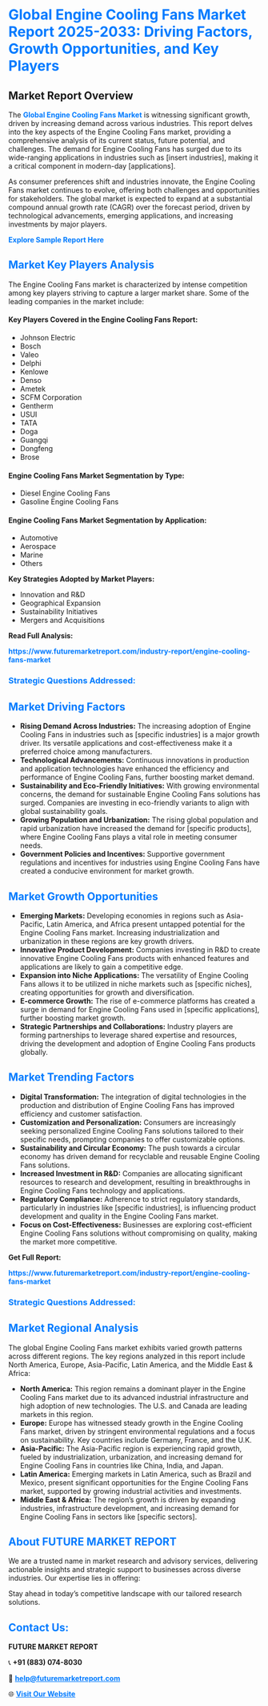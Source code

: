 <h1 style="color: #007BFF;">Global Engine Cooling Fans Market Report 2025-2033: Driving Factors, Growth Opportunities, and Key Players</h1>

<section id="overview">
<h2>Market Report Overview</h2>
<p>The <a href="https://www.futuremarketreport.com/industry-report/engine-cooling-fans-market" style="color: #007BFF; text-decoration: none;"><strong>Global Engine Cooling Fans Market</strong></a> is witnessing significant growth, driven by increasing demand across various industries. This report delves into the key aspects of the Engine Cooling Fans market, providing a comprehensive analysis of its current status, future potential, and challenges. The demand for Engine Cooling Fans has surged due to its wide-ranging applications in industries such as [insert industries], making it a critical component in modern-day [applications].</p>
<p>As consumer preferences shift and industries innovate, the Engine Cooling Fans market continues to evolve, offering both challenges and opportunities for stakeholders. The global market is expected to expand at a substantial compound annual growth rate (CAGR) over the forecast period, driven by technological advancements, emerging applications, and increasing investments by major players.</p>
</section>

<section id="overview">
<p><a href="https://www.futuremarketreport.com/request-sample/reportId=98138" style="color: #007BFF; text-decoration: none;"><strong>Explore Sample Report Here</strong></a></p>
</section>

<section id="key-players">
<h2 style="color: #007BFF;">Market Key Players Analysis</h2>
<p>The Engine Cooling Fans market is characterized by intense competition among key players striving to capture a larger market share. Some of the leading companies in the market include:</p>
<h4>Key Players Covered in the Engine Cooling Fans Report:</h4>
<ul><li>Johnson Electric</li><li>Bosch</li><li>Valeo</li><li>Delphi</li><li>Kenlowe</li><li>Denso</li><li>Ametek</li><li>SCFM Corporation</li><li>Gentherm</li><li>USUI</li><li>TATA</li><li>Doga</li><li>Guangqi</li><li>Dongfeng</li><li>Brose</li></ul>
<h4>Engine Cooling Fans Market Segmentation by Type:</h4>
<ul><li>Diesel Engine Cooling Fans</li><li>Gasoline Engine Cooling Fans</li></ul>

<h4>Engine Cooling Fans Market Segmentation by Application:</h4>
<ul><li>Automotive</li><li>Aerospace</li><li>Marine</li><li>Others</li></ul>
<p><strong>Key Strategies Adopted by Market Players:</strong></p>
<ul>
<li>Innovation and R&D</li>
<li>Geographical Expansion</li>
<li>Sustainability Initiatives</li>
<li>Mergers and Acquisitions</li>
</ul>
</section>

<section>
<p><strong>Read Full Analysis: </strong></p><a href="https://www.futuremarketreport.com/industry-report/engine-cooling-fans-market" style="color: #007BFF; text-decoration: none;"><strong>https://www.futuremarketreport.com/industry-report/engine-cooling-fans-market</strong></a>
<h3 style="color: #007BFF;">Strategic Questions Addressed:</h3>
</section>

<section id="driving-factors">
<h2 style="color: #007BFF;">Market Driving Factors</h2>
<ul>
<li><strong>Rising Demand Across Industries:</strong> The increasing adoption of Engine Cooling Fans in industries such as [specific industries] is a major growth driver. Its versatile applications and cost-effectiveness make it a preferred choice among manufacturers.</li>
<li><strong>Technological Advancements:</strong> Continuous innovations in production and application technologies have enhanced the efficiency and performance of Engine Cooling Fans, further boosting market demand.</li>
<li><strong>Sustainability and Eco-Friendly Initiatives:</strong> With growing environmental concerns, the demand for sustainable Engine Cooling Fans solutions has surged. Companies are investing in eco-friendly variants to align with global sustainability goals.</li>
<li><strong>Growing Population and Urbanization:</strong> The rising global population and rapid urbanization have increased the demand for [specific products], where Engine Cooling Fans plays a vital role in meeting consumer needs.</li>
<li><strong>Government Policies and Incentives:</strong> Supportive government regulations and incentives for industries using Engine Cooling Fans have created a conducive environment for market growth.</li>
</ul>
</section>

<section id="growth-opportunities">
<h2 style="color: #007BFF;">Market Growth Opportunities</h2>
<ul>
<li><strong>Emerging Markets:</strong> Developing economies in regions such as Asia-Pacific, Latin America, and Africa present untapped potential for the Engine Cooling Fans market. Increasing industrialization and urbanization in these regions are key growth drivers.</li>
<li><strong>Innovative Product Development:</strong> Companies investing in R&D to create innovative Engine Cooling Fans products with enhanced features and applications are likely to gain a competitive edge.</li>
<li><strong>Expansion into Niche Applications:</strong> The versatility of Engine Cooling Fans allows it to be utilized in niche markets such as [specific niches], creating opportunities for growth and diversification.</li>
<li><strong>E-commerce Growth:</strong> The rise of e-commerce platforms has created a surge in demand for Engine Cooling Fans used in [specific applications], further boosting market growth.</li>
<li><strong>Strategic Partnerships and Collaborations:</strong> Industry players are forming partnerships to leverage shared expertise and resources, driving the development and adoption of Engine Cooling Fans products globally.</li>
</ul>
</section>

<section id="trending-factors">
<h2 style="color: #007BFF;">Market Trending Factors</h2>
<ul>
<li><strong>Digital Transformation:</strong> The integration of digital technologies in the production and distribution of Engine Cooling Fans has improved efficiency and customer satisfaction.</li>
<li><strong>Customization and Personalization:</strong> Consumers are increasingly seeking personalized Engine Cooling Fans solutions tailored to their specific needs, prompting companies to offer customizable options.</li>
<li><strong>Sustainability and Circular Economy:</strong> The push towards a circular economy has driven demand for recyclable and reusable Engine Cooling Fans solutions.</li>
<li><strong>Increased Investment in R&D:</strong> Companies are allocating significant resources to research and development, resulting in breakthroughs in Engine Cooling Fans technology and applications.</li>
<li><strong>Regulatory Compliance:</strong> Adherence to strict regulatory standards, particularly in industries like [specific industries], is influencing product development and quality in the Engine Cooling Fans market.</li>
<li><strong>Focus on Cost-Effectiveness:</strong> Businesses are exploring cost-efficient Engine Cooling Fans solutions without compromising on quality, making the market more competitive.</li>
</ul>
</section>

<section>
<p><strong>Get Full Report: </strong></p><a href="https://www.futuremarketreport.com/industry-report/engine-cooling-fans-market" style="color: #007BFF; text-decoration: none;"><strong>https://www.futuremarketreport.com/industry-report/engine-cooling-fans-market</strong></a>
<h3 style="color: #007BFF;">Strategic Questions Addressed:</h3>
</section>


<section id="regional-analysis">
<h2 style="color: #007BFF;">Market Regional Analysis</h2>
<p>The global Engine Cooling Fans market exhibits varied growth patterns across different regions. The key regions analyzed in this report include North America, Europe, Asia-Pacific, Latin America, and the Middle East & Africa:</p>
<ul>
<li><strong>North America:</strong> This region remains a dominant player in the Engine Cooling Fans market due to its advanced industrial infrastructure and high adoption of new technologies. The U.S. and Canada are leading markets in this region.</li>
<li><strong>Europe:</strong> Europe has witnessed steady growth in the Engine Cooling Fans market, driven by stringent environmental regulations and a focus on sustainability. Key countries include Germany, France, and the U.K.</li>
<li><strong>Asia-Pacific:</strong> The Asia-Pacific region is experiencing rapid growth, fueled by industrialization, urbanization, and increasing demand for Engine Cooling Fans in countries like China, India, and Japan.</li>
<li><strong>Latin America:</strong> Emerging markets in Latin America, such as Brazil and Mexico, present significant opportunities for the Engine Cooling Fans market, supported by growing industrial activities and investments.</li>
<li><strong>Middle East & Africa:</strong> The region’s growth is driven by expanding industries, infrastructure development, and increasing demand for Engine Cooling Fans in sectors like [specific sectors].</li>
</ul>
</section>

<footer>
<h2 style="color: #007BFF;">About FUTURE MARKET REPORT</h2>
<p>We are a trusted name in market research and advisory services, delivering actionable insights and strategic support to businesses across diverse industries. Our expertise lies in offering:</p>

<p>Stay ahead in today’s competitive landscape with our tailored research solutions.</p>

<h2 style="color: #007BFF;">Contact Us:</h2>
<p><strong>FUTURE MARKET REPORT</strong></p>
<p>📞 <strong>+91 (883) 074-8030</strong></p>
<p>📧 <strong><a href="mailto:help@futuremarketreport.com" style="color: #007BFF;">help@futuremarketreport.com</a></strong></p>
<p>🌐 <strong><a href="https://www.futuremarketreport.com/" style="color: #007BFF;">Visit Our Website</a></strong></p>
</footer>
